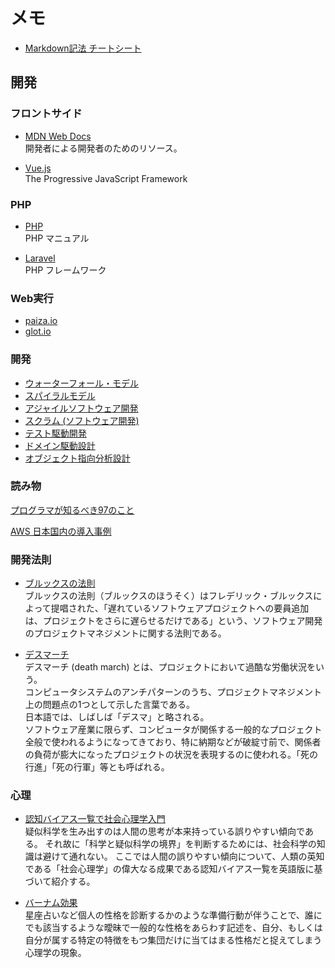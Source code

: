 # メモ

- [Markdown記法 チートシート](https://gist.github.com/mignonstyle/083c9e1651d7734f84c99b8cf49d57fa)

## 開発

### フロントサイド
- [MDN Web Docs](https://developer.mozilla.org/ja/)  
開発者による開発者のためのリソース。

- [Vue.js](https://cli.vuejs.org/)  
The Progressive JavaScript Framework 

### PHP
- [PHP](https://www.php.net/manual/ja/index.php)  
PHP マニュアル

- [Laravel](http://laravel.jp/)  
PHP フレームワーク

### Web実行
- [paiza.io](https://paiza.io/ja)  
- [glot.io](https://glot.io/)  

### 開発
- [ウォーターフォール・モデル](https://ja.wikipedia.org/wiki/%E3%82%A6%E3%82%A9%E3%83%BC%E3%82%BF%E3%83%BC%E3%83%95%E3%82%A9%E3%83%BC%E3%83%AB%E3%83%BB%E3%83%A2%E3%83%87%E3%83%AB)  
- [スパイラルモデル](https://ja.wikipedia.org/wiki/%E3%82%B9%E3%83%91%E3%82%A4%E3%83%A9%E3%83%AB%E3%83%A2%E3%83%87%E3%83%AB)  
- [アジャイルソフトウェア開発](https://ja.wikipedia.org/wiki/%E3%82%A2%E3%82%B8%E3%83%A3%E3%82%A4%E3%83%AB%E3%82%BD%E3%83%95%E3%83%88%E3%82%A6%E3%82%A7%E3%82%A2%E9%96%8B%E7%99%BA)  
- [スクラム (ソフトウェア開発)](https://ja.wikipedia.org/wiki/%E3%82%B9%E3%82%AF%E3%83%A9%E3%83%A0_(%E3%82%BD%E3%83%95%E3%83%88%E3%82%A6%E3%82%A7%E3%82%A2%E9%96%8B%E7%99%BA))
- [テスト駆動開発](https://ja.wikipedia.org/wiki/%E3%83%86%E3%82%B9%E3%83%88%E9%A7%86%E5%8B%95%E9%96%8B%E7%99%BA) 
- [ドメイン駆動設計](https://ja.wikipedia.org/wiki/%E3%83%89%E3%83%A1%E3%82%A4%E3%83%B3%E9%A7%86%E5%8B%95%E8%A8%AD%E8%A8%88)
- [オブジェクト指向分析設計](https://ja.wikipedia.org/wiki/%E3%82%AA%E3%83%96%E3%82%B8%E3%82%A7%E3%82%AF%E3%83%88%E6%8C%87%E5%90%91%E5%88%86%E6%9E%90%E8%A8%AD%E8%A8%88)

### 読み物
[プログラマが知るべき97のこと](https://プログラマが知るべき97のこと.com/)

[AWS 日本国内の導入事例](https://aws.amazon.com/jp/solutions/case-studies-jp/)

### 開発法則
- [ブルックスの法則](https://ja.wikipedia.org/wiki/%E3%83%96%E3%83%AB%E3%83%83%E3%82%AF%E3%82%B9%E3%81%AE%E6%B3%95%E5%89%87)  
ブルックスの法則（ブルックスのほうそく）はフレデリック・ブルックスによって提唱された、「遅れているソフトウェアプロジェクトへの要員追加は、プロジェクトをさらに遅らせるだけである」という、ソフトウェア開発のプロジェクトマネジメントに関する法則である。  

- [デスマーチ](https://ja.wikipedia.org/wiki/%E3%83%87%E3%82%B9%E3%83%9E%E3%83%BC%E3%83%81)  
デスマーチ (death march) とは、プロジェクトにおいて過酷な労働状況をいう。  
コンピュータシステムのアンチパターンのうち、プロジェクトマネジメント上の問題点の1つとして示した言葉である。  
日本語では、しばしば「デスマ」と略される。  
ソフトウェア産業に限らず、コンピュータが関係する一般的なプロジェクト全般で使われるようになってきており、特に納期などが破綻寸前で、関係者の負荷が膨大になったプロジェクトの状況を表現するのに使われる。「死の行進」「死の行軍」等とも呼ばれる。 

### 心理

- [認知バイアス一覧で社会心理学入門](http://lelang.sites-hosting.com/naklang/method.html)  
疑似科学を生み出すのは人間の思考が本来持っている誤りやすい傾向である。 
それ故に「科学と疑似科学の境界」を判断するためには、社会科学の知識は避けて通れない。 
ここでは人間の誤りやすい傾向について、人類の英知である「社会心理学」の偉大なる成果である認知バイアス一覧を英語版に基づいて紹介する。

- [バーナム効果](https://ja.wikipedia.org/wiki/%E3%83%90%E3%83%BC%E3%83%8A%E3%83%A0%E5%8A%B9%E6%9E%9C)  
星座占いなど個人の性格を診断するかのような準備行動が伴うことで、誰にでも該当するような曖昧で一般的な性格をあらわす記述を、自分、もしくは自分が属する特定の特徴をもつ集団だけに当てはまる性格だと捉えてしまう心理学の現象。

